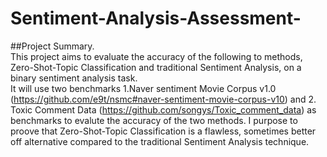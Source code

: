 # Sentiment-Analysis-Assessment-
##Project Summary.  
This project aims to evaluate the accuracy of the following to methods, Zero-Shot-Topic Classification and traditional Sentiment Analysis, on a binary sentiment analysis task.  
It will use two benchmarks 1.Naver sentiment Movie Corpus v1.0 (https://github.com/e9t/nsmc#naver-sentiment-movie-corpus-v10) and 2. Toxic Comment Data (https://github.com/songys/Toxic_comment_data) as benchmarks to evalute the accuracy of the two methods. I purpose to proove that Zero-Shot-Topic Classification is a flawless, sometimes better off alternative compared to the traditional Sentiment Analysis technique. 

